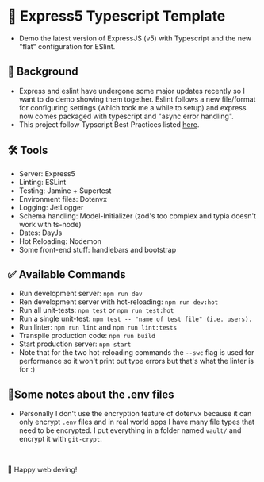 # 🚀 Express5 Typescript Template
- Demo the latest version of ExpressJS (v5) with Typescript and the new "flat" configuration for ESlint.


## 📁 Background
- Express and eslint have undergone some major updates recently so I want to do demo showing them together. Eslint follows a new file/format for configuring settings (which took me a while to setup) and express now comes packaged with typescript and "async error handling".
- This project follow Typscript Best Practices listed <a href="https://github.com/seanpmaxwell/Typescript-Best-Practices">here</a>.


## 🛠️ Tools
- Server: Express5
- Linting: ESLint
- Testing: Jamine + Supertest
- Environment files: Dotenvx
- Logging: JetLogger
- Schema handling: Model-Initializer (zod's too complex and typia doesn't work with ts-node)
- Dates: DayJs
- Hot Reloading: Nodemon
- Some front-end stuff: handlebars and bootstrap


## ✅ Available Commands
- Run development server: `npm run dev`
- Ren development server with hot-reloading: `npm run dev:hot`
- Run all unit-tests: `npm test` or `npm run test:hot`
- Run a single unit-test: `npm test -- "name of test file" (i.e. users).`
- Run linter: `npm run lint` and `npm run lint:tests`
- Transpile production code: `npm run build`
- Start production server: `npm start`
- Note that for the two hot-reloading commands the `--swc` flag is used for performance so it won't print out type errors but that's what the linter is for :)


## 📃Some notes about the .env files
- Personally I don't use the encryption feature of dotenvx because it can only encrypt `.env` files and in real world apps I have many file types that need to be encrypted. I put everything in a folder named `vault/` and encrypt it with `git-crypt`. 
<br/>

🎉 Happy web deving!
